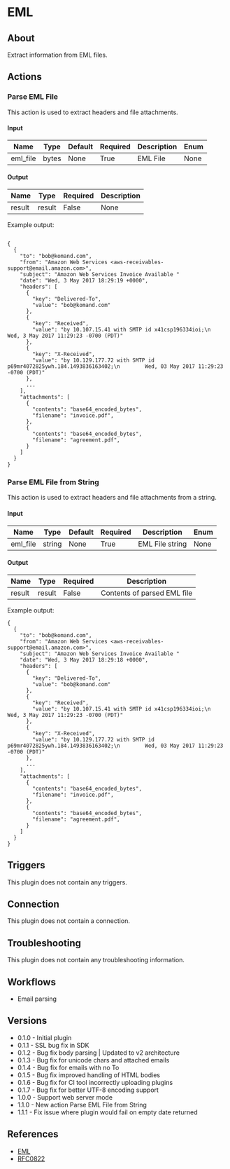 
# EML

## About

Extract information from EML files.

## Actions

### Parse EML File

This action is used to extract headers and file attachments.

#### Input

|Name|Type|Default|Required|Description|Enum|
|----|----|-------|--------|-----------|----|
|eml_file|bytes|None|True|EML File|None|

#### Output

|Name|Type|Required|Description|
|----|----|--------|-----------|
|result|result|False|None|

Example output:

```

{
  {
    "to": "bob@komand.com",
    "from": "Amazon Web Services <aws-receivables-support@email.amazon.com>",
    "subject": "Amazon Web Services Invoice Available "
    "date": "Wed, 3 May 2017 18:29:19 +0000",
    "headers": [
      {
        "key": "Delivered-To",
        "value": "bob@komand.com"
      },
      {
        "key": "Received",
        "value": "by 10.107.15.41 with SMTP id x41csp196334ioi;\n        Wed, 3 May 2017 11:29:23 -0700 (PDT)"
      },
      {
        "key": "X-Received",
        "value": "by 10.129.177.72 with SMTP id p69mr4072825ywh.184.1493836163402;\n        Wed, 03 May 2017 11:29:23 -0700 (PDT)"
      },
      ...
    ],
    "attachments": [
      {
        "contents": "base64_encoded_bytes",
        "filename": "invoice.pdf",
      },
      {
        "contents": "base64_encoded_bytes",
        "filename": "agreement.pdf",
      }
    ]
  }
}

```

### Parse EML File from String

This action is used to extract headers and file attachments from a string.

#### Input

|Name|Type|Default|Required|Description|Enum|
|----|----|-------|--------|-----------|----|
|eml_file|string|None|True|EML File string|None|

#### Output

|Name|Type|Required|Description|
|----|----|--------|-----------|
|result|result|False|Contents of parsed EML file|

Example output:

```
{
  {
    "to": "bob@komand.com",
    "from": "Amazon Web Services <aws-receivables-support@email.amazon.com>",
    "subject": "Amazon Web Services Invoice Available "
    "date": "Wed, 3 May 2017 18:29:18 +0000",
    "headers": [
      {
        "key": "Delivered-To",
        "value": "bob@komand.com"
      },
      {
        "key": "Received",
        "value": "by 10.107.15.41 with SMTP id x41csp196334ioi;\n        Wed, 3 May 2017 11:29:23 -0700 (PDT)"
      },
      {
        "key": "X-Received",
        "value": "by 10.129.177.72 with SMTP id p69mr4072825ywh.184.1493836163402;\n        Wed, 03 May 2017 11:29:23 -0700 (PDT)"
      },
      ...
    ],
    "attachments": [
      {
        "contents": "base64_encoded_bytes",
        "filename": "invoice.pdf",
      },
      {
        "contents": "base64_encoded_bytes",
        "filename": "agreement.pdf",
      }
    ]
  }
}
```

## Triggers

This plugin does not contain any triggers.

## Connection

This plugin does not contain a connection.

## Troubleshooting

This plugin does not contain any troubleshooting information.

## Workflows

* Email parsing

## Versions

* 0.1.0 - Initial plugin
* 0.1.1 - SSL bug fix in SDK
* 0.1.2 - Bug fix body parsing | Updated to v2 architecture
* 0.1.3 - Bug fix for unicode chars and attached emails
* 0.1.4 - Bug fix for emails with no To
* 0.1.5 - Bug fix improved handling of HTML bodies
* 0.1.6 - Bug fix for CI tool incorrectly uploading plugins
* 0.1.7 - Bug fix for better UTF-8 encoding support
* 1.0.0 - Support web server mode
* 1.1.0 - New action Parse EML File from String
* 1.1.1 - Fix issue where plugin would fail on empty date returned

## References

* [EML](http://forensicswiki.org/wiki/EML)
* [RFC0822](https://www.ietf.org/rfc/rfc0822.txt)
